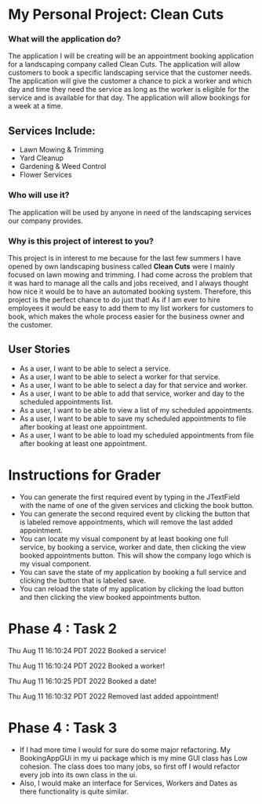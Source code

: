 # My Personal Project: Clean Cuts

### What will the application do? 

The application I will be creating will be an appointment booking application for a landscaping company called 
Clean Cuts. The application will allow customers to book a specific landscaping service that the 
customer needs. The application will give the customer a chance to pick a worker and which day and time they need the 
service as long as the worker is eligible for the service and is available for that day. The application will allow
bookings for a week at a time. 


## **Services Include:**
- Lawn Mowing & Trimming
- Yard Cleanup
- Gardening & Weed Control
- Flower Services

### Who will use it?

The application will be used by anyone in need of the landscaping services our company provides. 

### Why is this project of interest to you? 

This project is in interest to me because for the last few summers I have opened by own landscaping business called 
**Clean Cuts** were I mainly focused on lawn mowing and trimming. I had come across the problem that it was hard to 
manage all the calls and jobs received, and I always thought how nice it would be to have an automated booking system.
Therefore, this project is the perfect chance to do just that! As if I am ever to hire employees it would be easy to 
add them to my list workers for customers to book, which makes the whole process easier for the business owner and the 
customer. 


## User Stories 

- As a user, I want to be able to select a service. 
- As a user, I want to be able to select a worker for that service.
- As a user, I want to be able to select a day for that service and worker.
- As a user, I want to be able to add that service, worker and day to the scheduled appointments list. 
- As a user, I want to be able to view a list of my scheduled appointments. 
- As a user, I want to be able to save my scheduled appointments to file after booking at least one appointment. 
- As a user, I want to be able to load my scheduled appointments from file after booking at least one appointment. 

# Instructions for Grader

- You can generate the first required event by typing in the JTextField with the name of one of the given services 
and clicking the book button.
- You can generate the second required event by clicking the button that is labeled remove appointments, which will 
remove the last added appointment.
- You can locate my visual component by at least booking one full service, by booking a service, worker and date, then 
clicking the view booked appointments button. This will show the company logo which is my visual component.
- You can save the state of my application by booking a full service and clicking the button that is labeled save. 
- You can reload the state of my application by clicking the load button and then clicking the view booked appointments
button.

# Phase 4 : Task 2
Thu Aug 11 16:10:24 PDT 2022
Booked a service!

Thu Aug 11 16:10:24 PDT 2022
Booked a worker!

Thu Aug 11 16:10:25 PDT 2022
Booked a date!

Thu Aug 11 16:10:32 PDT 2022
Removed last added appointment!

# Phase 4 : Task 3

- If I had more time I would for sure do some major refactoring. My BookingAppGUi in my ui package which is my mine GUI
class has Low cohesion. The class does too many jobs, so first off I would refactor every job into its own class in the
ui. 
- Also, I would make an interface for Services, Workers and Dates as there functionality is quite similar.






